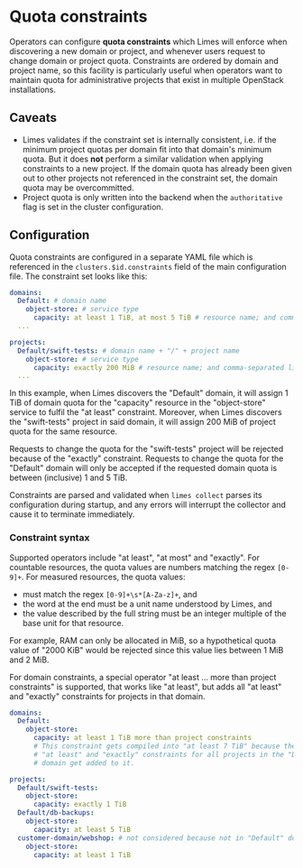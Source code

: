 # Quota constraints

Operators can configure **quota constraints** which Limes will enforce when discovering a new domain or project, and
whenever users request to change domain or project quota. Constraints are ordered by domain and project name, so this
facility is particularly useful when operators want to maintain quota for administrative projects that exist in multiple
OpenStack installations.

## Caveats

- Limes validates if the constraint set is internally consistent, i.e. if the minimum project quotas per domain fit into
  that domain's minimum quota. But it does **not** perform a similar validation when applying constraints to a new
  project. If the domain quota has already been given out to other projects not referenced in the constraint set, the
  domain quota may be overcommitted.
- Project quota is only written into the backend when the `authoritative` flag is set in the cluster configuration.

## Configuration

Quota constraints are configured in a separate YAML file which is referenced in the `clusters.$id.constraints` field of
the main configuration file. The constraint set looks like this:

```yaml
domains:
  Default: # domain name
    object-store: # service type
      capacity: at least 1 TiB, at most 5 TiB # resource name; and comma-separated list of operator and quota value
  ...

projects:
  Default/swift-tests: # domain name + "/" + project name
    object-store: # service type
      capacity: exactly 200 MiB # resource name; and comma-separated list of operator and quota value
  ...
```

In this example, when Limes discovers the "Default" domain, it will assign 1 TiB of domain quota for the "capacity"
resource in the "object-store" service to fulfil the "at least" constraint. Moreover, when Limes discovers the
"swift-tests" project in said domain, it will assign 200 MiB of project quota for the same resource.

Requests to change the quota for the "swift-tests" project will be rejected because of the "exactly" constraint.
Requests to change the quota for the "Default" domain will only be accepted if the requested domain quota is between
(inclusive) 1 and 5 TiB.

Constraints are parsed and validated when `limes collect` parses its configuration during startup, and any errors will
interrupt the collector and cause it to terminate immediately.

### Constraint syntax

Supported operators include "at least", "at most" and "exactly". For countable resources, the quota values are numbers
matching the regex `[0-9]+`. For measured resources, the quota values:

- must match the regex `[0-9]+\s*[A-Za-z]+`, and
- the word at the end must be a unit name understood by Limes, and
- the value described by the full string must be an integer multiple of the base unit for that resource.

For example, RAM can only be allocated in MiB, so a hypothetical quota value of "2000 KiB" would be rejected since this
value lies between 1 MiB and 2 MiB.

For domain constraints, a special operator "at least ... more than project constraints" is supported, that works like
"at least", but adds all "at least" and "exactly" constraints for projects in that domain.

```yaml
domains:
  Default:
    object-store:
      capacity: at least 1 TiB more than project constraints
      # This constraint gets compiled into "at least 7 TiB" because the
      # "at least" and "exactly" constraints for all projects in the "Default"
      # domain get added to it.

projects:
  Default/swift-tests:
    object-store:
      capacity: exactly 1 TiB
  Default/db-backups:
    object-store:
      capacity: at least 5 TiB
  customer-domain/webshop: # not considered because not in "Default" domain
    object-store:
      capacity: at least 1 TiB
```

